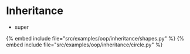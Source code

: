 # Inheritance

* super

{% embed include file="src/examples/oop/inheritance/shapes.py" %}
{% embed include file="src/examples/oop/inheritance/circle.py" %}


